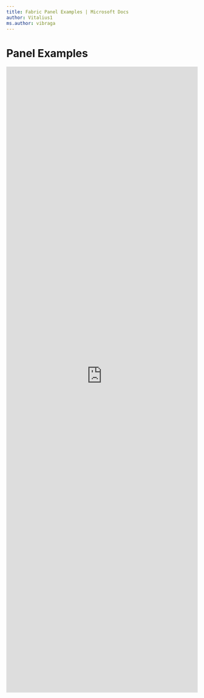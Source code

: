```yaml
---
title: Fabric Panel Examples | Microsoft Docs
author: Vitalius1
ms.author: vibraga
---
```


# Panel Examples

<iframe 
    title='Panel Examples'
    src='https://fabricweb.z5.web.core.windows.net/pr-deploy-site/refs/heads/master/fabric-website-resources/dist/index.html#/examples/panel?docsExample=true'
    frameborder='no'
    height='1650'
    style='width: 100%;'
>